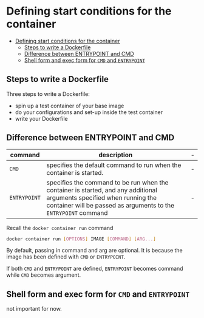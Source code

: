 # Defining start conditions for the container

- [Defining start conditions for the container](#defining-start-conditions-for-the-container)
  - [Steps to write a Dockerfile](#steps-to-write-a-dockerfile)
  - [Difference between ENTRYPOINT and CMD](#difference-between-entrypoint-and-cmd)
  - [Shell form and exec form for `CMD` and `ENTRYPOINT`](#shell-form-and-exec-form-for-cmd-and-entrypoint)


## Steps to write a Dockerfile

Three steps to write a Dockerfile:
- spin up a test container of your base image
- do your configurations and set-up inside the test container
- write your Dockerfile


## Difference between ENTRYPOINT and CMD


|command|description|-|
|---|---|---|
|`CMD`|specifies the default command to run when the container is started.|-|
|`ENTRYPOINT`|specifies the command to be run when the container is started, and any additional arguments specified when running the container will be passed as arguments to the `ENTRYPOINT` command|-|

Recall the `docker container run` command
```bash
docker container run [OPTIONS] IMAGE [COMMAND] [ARG...]
```

By default, passing in command and arg are optional. It is because the image has been defined with `CMD` or `ENTRYPOINT`.

If both `CMD` and `ENTRYPOINT` are defined, `ENTRYPOINT` becomes command while `CMD` becomes argument.

## Shell form and exec form for `CMD` and `ENTRYPOINT`

not important for now.